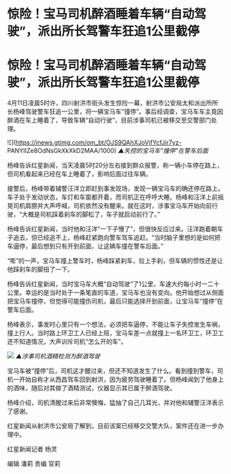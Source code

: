 # 惊险！宝马司机醉酒睡着车辆“自动驾驶”，派出所长驾警车狂追1公里截停

# 惊险！宝马司机醉酒睡着车辆“自动驾驶”，派出所长驾警车狂追1公里截停

4月11日凌晨5时许，四川射洪市街头发生惊险一幕，射洪市公安局太和派出所所长杨峰驾驶警车狂追一公里，将一辆宝马车“撞停”。事后经调查，宝马车车主竟因醉酒在车上睡着了，导致车辆“自动行驶”，目前涉事司机已被移交至交警部门处理。

![](https://inews.gtimg.com/om_bt/OJS9QAhXJoVjfYcfJir7yz-
PANYIIZe8OdNsGkXkXkD2MAA/1000) _▲失控的宝马车“撞停”在警车后面_

杨峰告诉红星新闻，当天凌晨5时20分左右接到群众报警，称一辆小车停在路上，但司机看起来已经在车上睡着了，影响后面过往车辆。

接警后，杨峰带着辅警汪洋立即赶到事发现场，发现一辆宝马车的确还停在路上。车子处于发动状态，车灯和车窗都开着，而司机正在呼呼大睡。杨峰和汪洋上前摇晃司机肩膀并大声呼喊，司机依然没有醒来。就在这时，涉事宝马车开始向前行驶，“大概是司机踩着刹车的脚松了，车子就启动前行了。”

杨峰告诉红星新闻，当时他和汪洋“一下子懵了”，但很快反应过来。汪洋跑着朝车子追去，但已经追不上，杨峰赶紧跑向警车驾车追赶。“当时脑子里想的是如何把车逼停，最后想到只有开到前面，让这辆车撞在警车后面。”

“嘭”的一声，宝马车撞上警车时，杨峰踩紧刹车，拉上手刹，但车辆的惯性还是让他踩刹车的脚扭了一下。

杨峰告诉红星新闻，当时宝马车大概“自动驾驶”了1公里，车速大约每小时一二十公里。幸运的是当时处于一条笔直的车道，宝马车也没有变向。他开始想过从侧面把宝马车撞停，但觉得可能撞伤司机，最后只能选择开到前面，让宝马车“撞停”在警车后面。

杨峰表示，事发时心里只有一个想法，必须把车逼停，不能让车子失控发生车祸，撞上行人。当时路上环卫工人已经上班，宝马车差一点就撞上一名环卫工，环卫工还不知道情况，大声训斥司机“怎么开的车”。

![](https://inews.gtimg.com/om_bt/O6lWiTqHAVdGwao_chXsVi3K_Puklrj0oYSjRUaBN6txsAA/1000)
_▲涉事司机酒精检测为醉酒驾驶_

宝马车被“撞停”后，司机这才醒过来，但还不知道发生了什么。看到撞到警车，司机一开始自称才从西昌驾车回到射洪，因为疲劳驾驶睡着了。但杨峰闻到了他身上的酒味，随后对其做了酒精测试，仪器显示其已属于醉酒驾驶。

杨峰介绍，司机清醒过来后非常懊悔，猛抽了自己几耳光，并对他和辅警汪洋表示了感谢。

红星新闻从射洪市公安局了解到，目前该案已经移交交警大队，案件还在进一步办理中。

红星新闻记者 杨灵

编辑 潘莉 责编 官莉

